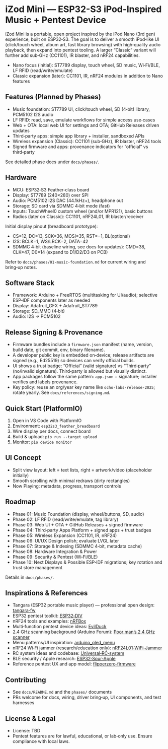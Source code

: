 # iZod Mini — ESP32-S3 iPod‑Inspired Music + Pentest Device

iZod Mini is a portable, open project inspired by the iPod Nano (3rd gen) experience, built on ESP32‑S3. The goal is to deliver a smooth iPod‑like UI (click/touch wheel, album art, fast library browsing) with high‑quality audio playback, then expand into pentest tooling. A larger “Classic” variant will further add sub‑GHz (CC1101), IR blaster, and nRF24 capabilities.

- Nano focus (initial): ST7789 display, touch wheel, SD music, Wi‑Fi/BLE, LF RFID (read/write/emulate)
- Classic expansion (later): CC1101, IR, nRF24 modules in addition to Nano features

## Features (Planned by Phases)
- Music foundation: ST7789 UI, click/touch wheel, SD (4‑bit) library, PCM5102 I2S audio
- LF RFID: read, save, emulate workflows for simple access use‑cases
- Web + OTA: local web UI for settings and OTA; GitHub Releases driven updates
- Third‑party apps: simple app library + installer, sandboxed APIs
- Wireless expansion (Classic): CC1101 (sub‑GHz), IR blaster, nRF24 tools
- Signed firmware and apps: provenance indicators for “official” vs third‑party

See detailed phase docs under `docs/phases/`.

## Hardware
- MCU: ESP32‑S3 Feather‑class board
- Display: ST7789 (240×280) over SPI
- Audio: PCM5102 I2S DAC (44.1kHz+), headphone out
- Storage: SD card via SDMMC 4‑bit mode (fast)
- Inputs: TouchWheel0 custom wheel (and/or MPR121), basic buttons
- Radios (later on Classic): CC1101, nRF24L01, IR blaster/receiver

Initial display pinout (breadboard prototype):
- CS=12, DC=13, SCK=36, MOSI=35, RST=−1, BL(optional)
- I2S: BCLK=1, WS/LRCK=2, DATA=42
- SDMMC 4‑bit (baseline wiring, see docs for updates): CMD=38, CLK=47, D0=14 (expand to D1/D2/D3 on PCB)

Refer to `docs/phases/01-music-foundation.md` for current wiring and bring‑up notes.

## Software Stack
- Framework: Arduino + FreeRTOS (multitasking for UI/audio); selective ESP‑IDF components later as needed
- Display: Adafruit_GFX + Adafruit_ST7789
- Storage: SD_MMC (4‑bit)
- Audio: I2S → PCM5102

## Release Signing & Provenance
- Firmware bundles include a `firmware.json` manifest (name, version, build date, git commit, env, binary filename).
- A developer public key is embedded on‑device; release artifacts are signed (e.g., Ed25519) so devices can verify official builds.
- UI shows a trust badge: “Official” (valid signature) vs “Third‑party” (no/invalid signature). Third‑party is allowed but visually distinct.
- App packages follow the same pattern: `app.json` + signature; installer verifies and labels provenance.
- Key policy: reuse an org/year key name like `ocho-labs-release-2025`; rotate yearly. See `docs/references/signing.md`.

## Quick Start (PlatformIO)
1. Open in VS Code with PlatformIO
2. Environment: `esp32s3_feather_breadboard`
3. Wire display per docs, connect board
4. Build & upload: `pio run --target upload`
5. Monitor: `pio device monitor`

## UI Concept
- Split view layout: left = text lists, right = artwork/video (placeholder initially)
- Smooth scrolling with minimal redraws (dirty rectangles)
- Now Playing: metadata, progress, transport controls

## Roadmap
- Phase 01: Music Foundation (display, wheel/buttons, SD, audio)
- Phase 02: LF RFID (read/write/emulate, tag library)
- Phase 03: Web UI + OTA + GitHub Releases + signed firmware
- Phase 04: Third‑party Apps Platform + signed apps + trust badges
- Phase 05: Wireless Expansion (CC1101, IR, nRF24)
- Phase 06: UI/UX Design polish; evaluate LVGL later
- Phase 07: Storage & Indexing (SDMMC 4‑bit, metadata cache)
- Phase 08: Hardware Integration & Power
- Phase 09: Security & Pentest (Wi‑Fi/BLE)
- Phase 10: Next Displays & Possible ESP‑IDF migrations; key rotation and trust store management

Details in `docs/phases/`.

## Inspirations & References
- Tangara (ESP32 portable music player) — professional open design: [tangara‑fw](https://github.com/Gigahawk/tangara-fw)
- ESP32 pentest toolkit: [ESP32‑DIV](https://github.com/cifertech/ESP32-DIV)
- nRF24 tools and examples: [nRFBox](https://github.com/cifertech/nRFBox)
- Multi‑function pentest device ideas: [EvilDuck](https://github.com/cifertech/EvilDuck)
- 2.4 GHz scanning background (Arduino Forum): [Poor man’s 2.4 GHz scanner](https://forum.arduino.cc/t/poor-mans-2-4-ghz-scanner/54846)
- Menu patterns/UI inspiration: [arduino_oled_menu](https://github.com/upiir/arduino_oled_menu)
- nRF24 Wi‑Fi jammer (research/education only): [nRF24L01‑WiFi‑Jammer](https://github.com/hugorezende/nRF24L01-WiFi-Jammer)
- RC system ideas and codebase: [Universal‑RC‑system](https://github.com/alexbeliaev/Universal-RC-system/tree/master)
- BLE security / Apple research: [ESP32‑Sour‑Apple](https://github.com/RapierXbox/ESP32-Sour-Apple)
- Reference pentest UX and app model: [flipperzero‑firmware](https://github.com/flipperdevices/flipperzero-firmware)

## Contributing
- See `docs/README.md` and the `phases/` documents
- PRs welcome for docs, wiring, driver bring‑up, UI components, and test harnesses

## License & Legal
- License: TBD
- Pentest features are for lawful, educational, or lab‑only use. Ensure compliance with local laws.
